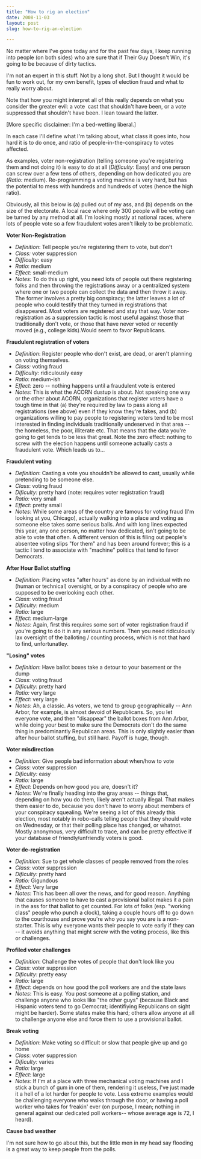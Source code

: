 ```yaml
---
title: "How to rig an election"
date: 2008-11-03
layout: post
slug: how-to-rig-an-election

---
```


No matter where I've gone today and for the past few days, I keep running into people (on both sides) who are sure that if Their Guy Doesn't Win, it's going to be because of dirty tactics.

I'm not an expert in this stuff. Not by a long shot. But I thought it would be fun to work out, for my own benefit, types of election fraud and what to really worry about.

Note that how you might interpret all of this really depends on what you consider the greater evil: a vote  cast that shouldn't have been, or a vote suppressed that shouldn't have been. I lean toward the latter.

[More specific disclaimer: I'm a bed-wetting liberal.]

In each case I'll define what I'm talking about, what class it goes into, how hard it is to do once, and ratio of people-in-the-conspiracy to votes affected.

As examples, voter non-registration (telling someone you're registering them and not doing it) is easy to do at all (<em>Difficulty</em>: Easy) and one person can screw over a few tens of others, depending on how dedicated you are (<em>Ratio: </em>medium). Re-programming a voting machine is very hard, but has the potential to mess with hundreds and hundreds of votes (hence the high ratio).

Obviously, all this below is (a) pulled out of my ass, and (b) depends on the size of the electorate. A local race where only 300 people will be voting can be turned by any method at all. I'm looking mostly at national races, where lots of people vote so a few fraudulent votes aren't likely to be problematic.

<strong>Voter Non-Registration </strong>
<ul>
	<li><em>Definition</em>: Tell people you're registering them to vote, but don't</li>
	<li><em>Class: </em>voter suppression</li>
	<li><em>Difficulty</em>: easy</li>
	<li><em>Ratio</em>: medium</li>
	<li><em>Effect: </em>small-medium</li>
	<li><em>Notes</em>: To do this up right, you need lots of people out there registering folks and then throwing the registrations away or a centralized system where one or two people can collect the data and then throw it away. The former involves a pretty big conspiracy; the latter leaves a lot of people who could testify that they turned in registrations that disappeared. Most voters are registered and stay that way. Voter non-registration as a suppression tactic is most useful against those that traditionally don't vote, or those that have never voted or recently moved (e.g., college kids).Would seem to favor Republicans.</li>
</ul>
<strong>Fraudulent registration of voters</strong>
<ul>
	<li><em>Definition</em>: Register people who don't exist, are dead, or aren't planning on voting themselves.</li>
	<li><em>Class:</em> voting fraud</li>
	<li><em>Difficulty:</em> ridiculously easy</li>
	<li><em>Ratio</em>: medium-ish</li>
	<li><em>Effect:</em> zero -- nothing happens until a fraudulent vote is entered</li>
	<li><em>Notes</em>: This is what the ACORN dustup is about. Not speaking one way or the other about ACORN, organizations that register voters have a tough time in that (a) they're required by law to pass along all registrations (see above) even if they know they're fakes, and (b) organizations willing to pay people to registering voters tend to be most interested in finding individuals traditionally undeserved in that area -- the homeless, the poor, illiterate etc. That means that the data you're going to get tends to be less that great. Note the zero effect: nothing to screw with the election happens until someone actually casts a fraudulent vote. Which leads us to...</li>
</ul>
<strong>Fraudulent voting</strong>
<ul>
	<li><em>Definition</em>: Casting a vote you shouldn't be allowed to cast, usually while pretending to be someone else.</li>
	<li><em>Class</em>: voting fraud</li>
	<li><em>Dificulty: </em>pretty hard (note: requires voter registration fraud)</li>
	<li><em>Ratio:</em> very small</li>
	<li><em>Effect</em>: pretty small</li>
	<li><em>Notes</em>: While some areas of the country are famous for voting fraud (I'm looking at you, Chicago), actually walking into a place and voting as someone else takes some serious balls. And with long lines expected this year, any one person, no matter how dedicated, isn't going to be able to vote that often. A different version of this is filing out people's absentee voting slips "for them" and has been around forever; this is a tactic I tend to associate with "machine" politics that tend to favor Democrats.</li>
</ul>
<strong>After Hour Ballot stuffing</strong>
<ul>
	<li><em>Definition</em>: Placing votes "after hours" as done by an individual with no (human or technical) oversight, or by a conspiracy of people who are supposed to be overlooking each other.</li>
	<li><em>Class</em>: voting fraud</li>
	<li><em>Dificulty: </em>medium</li>
	<li><em>Ratio:</em> large</li>
	<li><em>Effect</em>: medium-large</li>
	<li><em>Notes</em>: Again, first this requires some sort of voter registration fraud if you're going to do it in any serious numbers. Then you need ridiculously lax oversight of the balloting / counting process, which is not that hard to find, unfortunatley.</li>
</ul>
<strong>"Losing" votes</strong>
<ul>
	<li><em>Definition</em>: Have ballot boxes take a detour to your basement or the dump</li>
	<li><em>Class</em>: voting fraud</li>
	<li><em>Dificulty: </em>pretty hard</li>
	<li><em>Ratio:</em> very large</li>
	<li><em>Effect</em>: very large</li>
	<li><em>Notes</em>: Ah, a classic. As voters, we tend to group geographically -- Ann Arbor, for example, is almost devoid of Republicans. So, you let everyone vote, and then "disappear" the ballot boxes from Ann Arbor, while doing your best to make sure the Democrats don't do the same thing in predominantly Republican areas. This is only slightly easier than after hour ballot stuffing, but still hard. Payoff is huge, though.</li>
</ul>
<strong>Voter misdirection</strong>
<ul>
	<li><em>Definition</em>: Give people bad information about when/how to vote</li>
	<li><em>Class</em>: voter suppression</li>
	<li><em>Dificulty: </em>easy</li>
	<li><em>Ratio:</em> large</li>
	<li><em>Effect</em>: Depends on how good you are, doesn't it?</li>
	<li><em>Notes</em>: We're finally heading into the gray areas -- things that, depending on how you do them, likely aren't actually illegal. That makes them easier to do, because you don't have to worry about members of your conspiracy squealing. We're seeing a lot of this already this election, most notably in robo-calls telling people that they should vote on Wednesday, or that their polling place has changed, or whatnot. Mostly anonymous, very difficult to trace, and can be pretty effective if your database of friendly/unfriendly voters is good.</li>
</ul>
<strong>Voter de-registration</strong>
<ul>
	<li><em>Definition</em>: Sue to get whole classes of people removed from the roles</li>
	<li><em>Class</em>: voter suppression</li>
	<li><em>Dificulty: </em>pretty hard</li>
	<li><em>Ratio:</em> Gigundous</li>
	<li><em>Effect</em>: Very large</li>
	<li><em>Notes</em>: This has been all over the news, and for good reason. Anything that causes someone to have to cast a provisional ballot makes it a pain in the ass for that ballot to get counted. For lots of folks (esp. "working class" people who punch a clock), taking a couple hours off to go down to the courthouse and prove you're who you say you are is a non-starter. This is why everyone wants their people to vote early if they can -- it avoids anything that might screw with the voting process, like this or challenges.</li>
</ul>
<strong>Profiled voter challenges</strong>
<ul>
	<li><em>Definition</em>: Challenge the votes of people that don't look like you</li>
	<li><em>Class</em>: voter suppression</li>
	<li><em>Dificulty: </em>pretty easy</li>
	<li><em>Ratio:</em> large</li>
	<li><em>Effect</em>: depends on how good the poll workers are and the state laws</li>
	<li><em>Notes</em>: This is easy. You post someone at a polling station, and challenge anyone who looks like "the other guys" (because Black and Hispanic voters tend to go Democrat; identifiying Republicans on sight might be harder). Some states make this hard; others allow anyone at all to challenge anyone else and force them to use a provisional ballot.</li>
</ul>
<strong>Break voting</strong>
<ul>
	<li><em>Definition</em>: Make voting so difficult or slow that people give up and go home</li>
	<li><em>Class</em>: voter suppression</li>
	<li><em>Dificulty: </em>varies</li>
	<li><em>Ratio:</em> large</li>
	<li><em>Effect</em>: large</li>
	<li><em>Notes</em>: If I'm at a place with three mechanical voting machines and I stick a bunch of gum in one of them, rendering it useless, I've just made it a hell of a lot harder for people to vote. Less extreme examples would be challenging everyone who walks through the door, or having a poll worker who takes for freakin' ever (on purpose, I mean; nothing in general against our dedicated poll workers-- whose average age is 72, I heard).</li>
</ul>
<strong>Cause bad weather</strong>

I'm not sure how to go about this, but the little men in my head say flooding is a great way to keep people from the polls.
